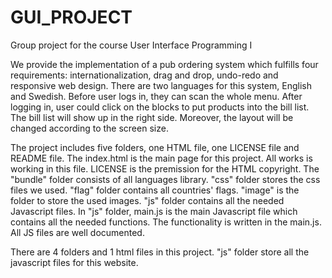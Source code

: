 # GUI_PROJECT
Group project for the course User Interface Programming I

We provide the implementation of a pub ordering system which fulfills four requirements: internationalization, drag and drop, undo-redo and responsive web design. There are two languages for this system, English and Swedish. Before user logs in, they can scan the whole menu. After logging in, user could click on the blocks to put products into the bill list. The bill list will show up in the right side. Moreover, the layout will be changed according to the screen size. 

The project includes five folders, one HTML file, one LICENSE file and README file. 
The index.html is the main page for this project. All works is working in this file. LICENSE is the premission for the HTML copyright. 
The "bundle" folder consists of all languages library. "css" folder stores the css files we used. "flag" folder contains all countries' flags. "image" is the folder to store the used images. "js" folder contains all the needed Javascript files. 
In "js" folder, main.js is the main Javascript file which contains all the needed functions. The functionality is written in the main.js. All JS files are well documented.  

There are 4 folders and 1 html files in this project. "js" folder store all the javascript files for this website. 